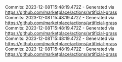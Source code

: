 Commits: 2023-12-08T15:48:19.472Z - Generated via https://github.com/marketplace/actions/artificial-grass
<br>
Commits: 2023-12-08T15:48:19.472Z - Generated via https://github.com/marketplace/actions/artificial-grass
<br>
Commits: 2023-12-08T15:48:19.472Z - Generated via https://github.com/marketplace/actions/artificial-grass
<br>
Commits: 2023-12-08T15:48:19.472Z - Generated via https://github.com/marketplace/actions/artificial-grass
<br>
Commits: 2023-12-08T15:48:19.472Z - Generated via https://github.com/marketplace/actions/artificial-grass
<br>
